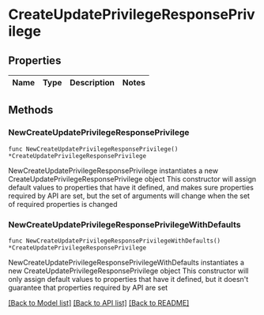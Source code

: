 # CreateUpdatePrivilegeResponsePrivilege

## Properties

Name | Type | Description | Notes
------------ | ------------- | ------------- | -------------

## Methods

### NewCreateUpdatePrivilegeResponsePrivilege

`func NewCreateUpdatePrivilegeResponsePrivilege() *CreateUpdatePrivilegeResponsePrivilege`

NewCreateUpdatePrivilegeResponsePrivilege instantiates a new CreateUpdatePrivilegeResponsePrivilege object
This constructor will assign default values to properties that have it defined,
and makes sure properties required by API are set, but the set of arguments
will change when the set of required properties is changed

### NewCreateUpdatePrivilegeResponsePrivilegeWithDefaults

`func NewCreateUpdatePrivilegeResponsePrivilegeWithDefaults() *CreateUpdatePrivilegeResponsePrivilege`

NewCreateUpdatePrivilegeResponsePrivilegeWithDefaults instantiates a new CreateUpdatePrivilegeResponsePrivilege object
This constructor will only assign default values to properties that have it defined,
but it doesn't guarantee that properties required by API are set


[[Back to Model list]](../README.md#documentation-for-models) [[Back to API list]](../README.md#documentation-for-api-endpoints) [[Back to README]](../README.md)


